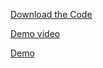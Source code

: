 
[Download the Code](https://github.com/BarbaraAngelesOrtiz/NASA-SPACE-APPS-2021/files/9543862/Terminado1-20211004T005058Z-001.zip)

[Demo video](https://user-images.githubusercontent.com/105976212/189556773-3e216d0f-3a76-4729-a2a4-4be25b230952.mp4)

[Demo](http://www.retsagames.com/Friends/SpaceCollector/index.html)

